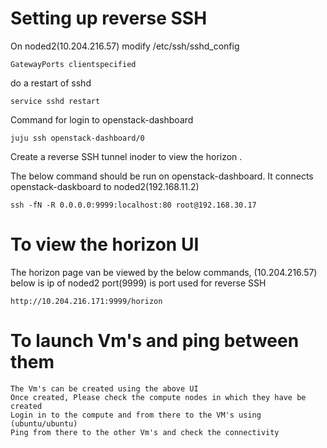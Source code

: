 # Setting up reverse SSH

On noded2(10.204.216.57) modify /etc/ssh/sshd_config

```
GatewayPorts clientspecified
```

do a restart of sshd

```
service sshd restart
```


Command for login to openstack-dashboard

```
juju ssh openstack-dashboard/0 
```

Create a reverse SSH tunnel inoder to view the horizon .

The  below command should be run on openstack-dashboard.
It connects openstack-daskboard to noded2(192.168.11.2)


```
ssh -fN -R 0.0.0.0:9999:localhost:80 root@192.168.30.17
```

# To view the horizon UI

The horizon page van be viewed by the below commands, (10.204.216.57) below is ip of noded2 port(9999) is port used for reverse SSH

```
http://10.204.216.171:9999/horizon
```

# To launch Vm's and ping between them

```
The Vm's can be created using the above UI
Once created, Please check the compute nodes in which they have be created
Login in to the compute and from there to the VM's using (ubuntu/ubuntu)
Ping from there to the other Vm's and check the connectivity
```

